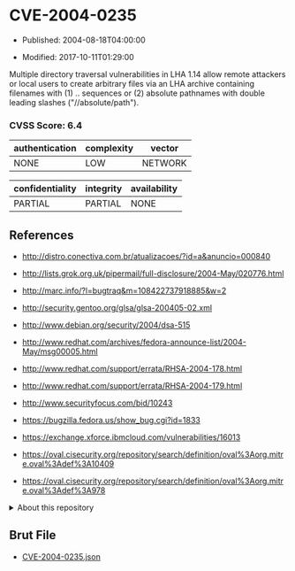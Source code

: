 # CVE-2004-0235

- Published: 2004-08-18T04:00:00

- Modified: 2017-10-11T01:29:00

Multiple directory traversal vulnerabilities in LHA 1.14 allow remote attackers or local users to create arbitrary files via an LHA archive containing filenames with (1) .. sequences or (2) absolute pathnames with double leading slashes ("//absolute/path").

### CVSS Score: **6.4**

| authentication | complexity | vector |
| --- | --- | --- |
| NONE | LOW | NETWORK |

| confidentiality | integrity | availability |
| --- | --- | --- |
| PARTIAL | PARTIAL | NONE |

## References

* http://distro.conectiva.com.br/atualizacoes/?id=a&anuncio=000840

* http://lists.grok.org.uk/pipermail/full-disclosure/2004-May/020776.html

* http://marc.info/?l=bugtraq&m=108422737918885&w=2

* http://security.gentoo.org/glsa/glsa-200405-02.xml

* http://www.debian.org/security/2004/dsa-515

* http://www.redhat.com/archives/fedora-announce-list/2004-May/msg00005.html

* http://www.redhat.com/support/errata/RHSA-2004-178.html

* http://www.redhat.com/support/errata/RHSA-2004-179.html

* http://www.securityfocus.com/bid/10243

* https://bugzilla.fedora.us/show_bug.cgi?id=1833

* https://exchange.xforce.ibmcloud.com/vulnerabilities/16013

* https://oval.cisecurity.org/repository/search/definition/oval%3Aorg.mitre.oval%3Adef%3A10409

* https://oval.cisecurity.org/repository/search/definition/oval%3Aorg.mitre.oval%3Adef%3A978

<details>
<summary>About this repository</summary> 

  This repository is part of the project [Live Hack CVE](https://github.com/Live-Hack-CVE). Main website can be found [www.live-hack.org](https://www.live-hack.org) 
  
  Made by [Sn0wAlice](https://github.com/Sn0wAlice) for the people that care about security and need to have a feed of the latest CVEs. Hope you enjoy it, don't forget to star the repo and follow me on [Twitter](https://twitter.com/Sn0wAlice) and [Github](https://github.com/Sn0wAlice). And that is my [personnal website](https://www.alice-snow.me/)

  - [Home Page](https://github.com/Live-Hack-CVE)
  - [Framework](https://github.com/Live-Hack-CVE/cve-framework)
  - [CVE database](https://github.com/Live-Hack-CVE/full_database)
  - [Changelog](https://github.com/Live-Hack-CVE/Changelog)
</details>

## Brut File

* [CVE-2004-0235.json](https://raw.githubusercontent.com/Live-Hack-CVE/full_database/main/cves/2004/CVE-2004-0235.json)

